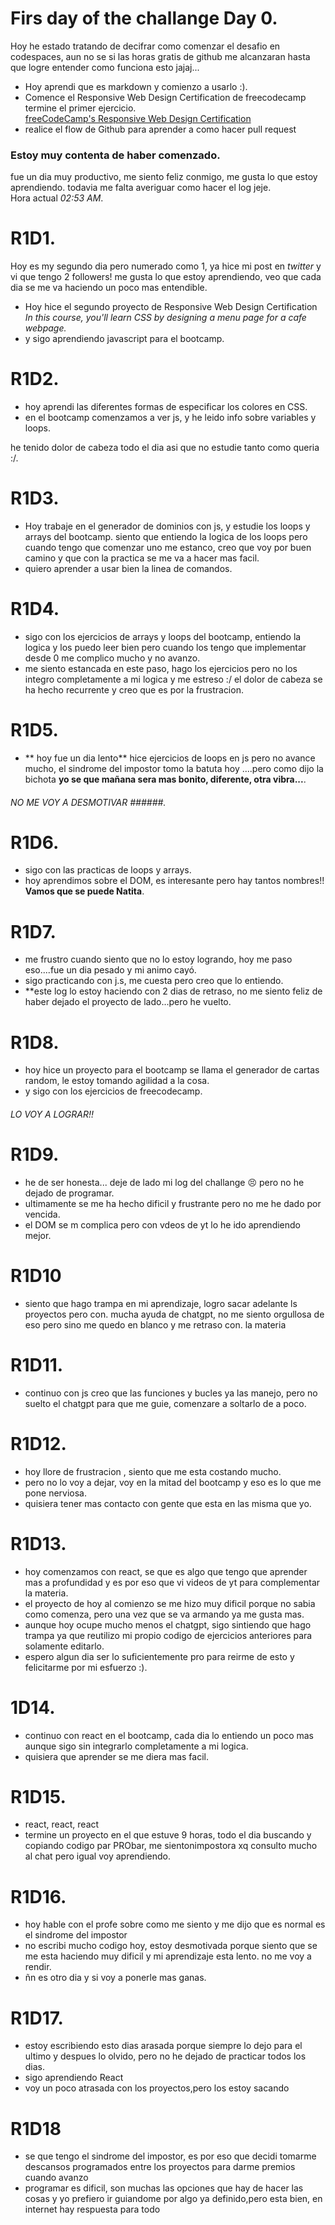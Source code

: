 # Firs day of the challange Day 0. 

Hoy he estado tratando de decifrar como comenzar el desafio en codespaces, aun no se si las horas gratis de github me alcanzaran hasta que logre entender como funciona esto jajaj...  

+ Hoy aprendi que es markdown y comienzo a usarlo :). 
+ Comence el Responsive Web Design Certification de freecodecamp termine el primer ejercicio.  
[freeCodeCamp's Responsive Web Design Certification](https://www.freecodecamp.org/learn/2022/responsive-web-design/)  
+ realice el flow de Github para aprender a como hacer pull request 

### Estoy muy contenta de haber comenzado. 

fue un dia muy productivo, me siento feliz conmigo, me gusta lo que estoy aprendiendo. 
todavia me falta averiguar como hacer el log jeje.  
Hora actual *02:53 AM*. 


# R1D1. 
Hoy es my segundo dia pero numerado como 1, ya hice mi post en *twitter* y vi que tengo 2 followers! me gusta lo que estoy aprendiendo, veo que cada dia se me va haciendo un poco mas entendible.  

+ Hoy hice el segundo proyecto de Responsive Web Design Certification *In this course, you'll learn CSS by designing a menu page for a cafe webpage.*
+ y sigo aprendiendo javascript para el bootcamp. 


# R1D2. 

+ hoy aprendi las diferentes formas de especificar los colores en CSS. 
+ en el bootcamp comenzamos a ver js, y he leido info sobre variables y loops.  

he tenido dolor de cabeza todo el dia asi que no estudie tanto como queria :/. 


# R1D3. 

+ Hoy trabaje en el generador de dominios con js, y estudie los loops y arrays del bootcamp. 
siento que entiendo la logica de los loops pero cuando tengo que comenzar uno me estanco, creo que voy por buen camino y que con la practica se me va a hacer mas facil. 
+ quiero aprender a usar bien la linea de comandos. 


# R1D4. 

+ sigo con los ejercicios de arrays y loops del bootcamp, entiendo la logica y los puedo leer bien pero cuando los tengo que implementar desde 0 me complico mucho y no avanzo.   
+ me siento estancada en este paso, hago los ejercicios pero no los integro completamente a mi logica y me estreso :/ el dolor de cabeza se ha hecho recurrente y creo que es por la frustracion.  


# R1D5. 

+ ** hoy fue un dia lento** hice ejercicios de loops en js pero no avance mucho, el sindrome del impostor tomo la batuta hoy ....pero como dijo la bichota **yo se que mañana sera mas bonito, diferente, otra vibra...**. 

###### NO ME VOY A DESMOTIVAR ######. 


# R1D6. 

+ sigo con las practicas de loops y arrays. 
+ hoy aprendimos sobre el DOM, es interesante pero hay tantos nombres!!  
**Vamos que se puede Natita**. 


# R1D7. 

+ me frustro cuando siento que no lo estoy logrando, hoy me paso eso....fue un dia pesado y mi animo cayó. 
+ sigo practicando con j.s, me cuesta pero creo que lo entiendo. 
+ **este log lo estoy haciendo con 2 dias de retraso, no me siento feliz de haber dejado el proyecto de lado...pero he vuelto. 


# R1D8. 

+ hoy hice un proyecto para el bootcamp se llama el generador de cartas random, le estoy tomando agilidad a la cosa.  
+ y sigo con los ejercicios de freecodecamp. 

###### LO VOY A LOGRAR!!  

# R1D9. 

+ he de ser honesta... deje de lado mi log del challange 😣 pero no he dejado de programar. 
+ ultimamente se me ha hecho dificil y frustrante pero no me he dado por vencida. 
+ el DOM se m complica pero con vdeos de yt lo he ido aprendiendo mejor. 

# R1D10

+ siento que hago trampa en mi aprendizaje, logro sacar adelante ls proyectos pero con. mucha ayuda de chatgpt, no me siento orgullosa de eso pero sino me quedo en blanco y me retraso con. la materia

# R1D11. 

+ continuo con js creo que las funciones y bucles ya las manejo, pero no suelto el chatgpt para que me guie, comenzare a soltarlo de a poco. 


# R1D12. 

+ hoy llore de frustracion , siento que me esta costando mucho. 
+ pero no lo voy a dejar, voy en la mitad del bootcamp y eso es lo que me pone nerviosa. 
+ quisiera tener mas contacto con gente que esta en las misma que yo. 

# R1D13. 

+ hoy comenzamos con react, se que es algo que tengo que aprender mas a profundidad y es por eso que vi videos de yt para complementar la materia. 
+ el proyecto de hoy al comienzo se me hizo muy dificil porque no sabia como comenza, pero una vez que se va armando ya me gusta mas. 
+ aunque hoy ocupe mucho menos el chatgpt,  sigo sintiendo que hago trampa ya que reutilizo mi propio codigo de ejercicios anteriores para solamente editarlo.  
+ espero algun dia ser lo suficientemente pro para reirme de esto y felicitarme por mi esfuerzo :). 

# 1D14. 

+ continuo con react en el bootcamp, cada dia lo entiendo un poco mas aunque sigo sin integrarlo completamente a mi logica. 
+ quisiera que aprender se me diera mas facil. 

# R1D15. 

+ react, react, react
+ termine un proyecto en el que estuve 9 horas, todo el dia buscando y copiando codigo par PRObar, me sientonimpostora xq consulto mucho al chat pero igual voy aprendiendo. 

# R1D16.

 + hoy hable con el profe sobre como me siento y me dijo que es normal es el sindrome del impostor
 + no escribi mucho codigo hoy, estoy desmotivada porque siento que se me esta haciendo muy dificil y mi aprendizaje esta lento. no me voy a rendir. 
 + ñn es otro dia y si voy a ponerle mas ganas. 

 # R1D17. 

  + estoy escribiendo esto dias arasada porque siempre lo dejo para el ultimo y despues lo olvido, pero no he dejado de practicar todos los dias. 
  + sigo aprendiendo React
  + voy un poco atrasada con los proyectos,pero los estoy sacando

  # R1D18

  + se que tengo el sindrome del impostor, es por eso que decidi tomarme descansos programados entre los proyectos para darme premios cuando avanzo
  + programar es dificil, son muchas las opciones que hay de hacer las cosas y yo prefiero ir guiandome por algo ya definido,pero esta bien, en internet hay respuesta para todo


